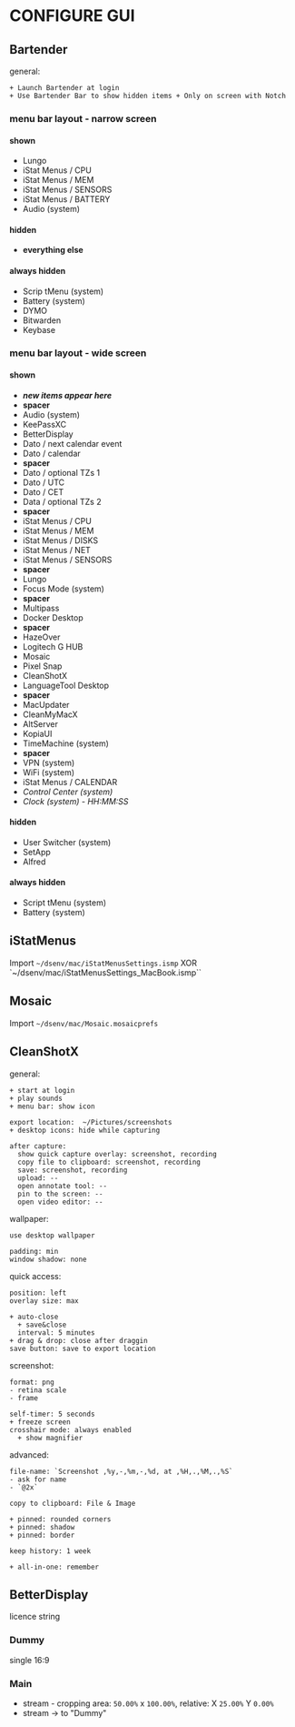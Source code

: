 # CONFIGURE GUI

## Bartender

general:
```
+ Launch Bartender at login
+ Use Bartender Bar to show hidden items + Only on screen with Notch
```

### menu bar layout - narrow screen
#### shown
- Lungo
- iStat Menus / CPU
- iStat Menus / MEM
- iStat Menus / SENSORS
- iStat Menus / BATTERY
- Audio (system)
#### hidden
- **everything else**
#### always hidden
- Scrip tMenu (system)
- Battery (system)
- DYMO
- Bitwarden
- Keybase

### menu bar layout - wide screen
#### shown
- ***new items appear here***
- **spacer**
- Audio (system)
- KeePassXC
- BetterDisplay
- Dato / next calendar event
- Dato / calendar
- **spacer**
- Dato / optional TZs 1
- Dato / UTC
- Dato / CET
- Data / optional TZs 2
- **spacer**
- iStat Menus / CPU
- iStat Menus / MEM
- iStat Menus / DISKS
- iStat Menus / NET
- iStat Menus / SENSORS
- **spacer**
- Lungo
- Focus Mode (system)
- **spacer**
- Multipass
- Docker Desktop
- **spacer**
- HazeOver
- Logitech G HUB
- Mosaic
- Pixel Snap
- CleanShotX
- LanguageTool Desktop
- **spacer**
- MacUpdater
- CleanMyMacX
- AltServer
- KopiaUI
- TimeMachine (system)
- **spacer**
- VPN (system)
- WiFi (system)
- iStat Menus / CALENDAR
- *Control Center (system)*
- *Clock (system) - HH:MM:SS*
#### hidden
- User Switcher (system)
- SetApp
- Alfred
#### always hidden
- Script tMenu (system)
- Battery (system)

## iStatMenus

Import `~/dsenv/mac/iStatMenusSettings.ismp` XOR `~/dsenv/mac/iStatMenusSettings_MacBook.ismp``

## Mosaic

Import `~/dsenv/mac/Mosaic.mosaicprefs`

## CleanShotX

general:
```
+ start at login
+ play sounds
+ menu bar: show icon

export location:  ~/Pictures/screenshots
+ desktop icons: hide while capturing

after capture:
  show quick capture overlay: screenshot, recording
  copy file to clipboard: screenshot, recording
  save: screenshot, recording
  upload: --
  open annotate tool: --
  pin to the screen: --
  open video editor: --
```

wallpaper:
```
use desktop wallpaper

padding: min
window shadow: none
```

quick access:
```
position: left
overlay size: max

+ auto-close
  + save&close
  interval: 5 minutes
+ drag & drop: close after draggin
save button: save to export location
```

screenshot:
```
format: png
- retina scale
- frame

self-timer: 5 seconds
+ freeze screen
crosshair mode: always enabled
  + show magnifier
```

advanced:
```
file-name: `Screenshot ,%y,-,%m,-,%d, at ,%H,.,%M,.,%S`
- ask for name
- `@2x`

copy to clipboard: File & Image

+ pinned: rounded corners
+ pinned: shadow
+ pinned: border

keep history: 1 week

+ all-in-one: remember
```

## BetterDisplay

licence string

### Dummy

single 16:9

### Main

- stream - cropping area: `50.00%` x `100.00%`, relative: X `25.00%` Y `0.00%`
- stream -> to "Dummy"

